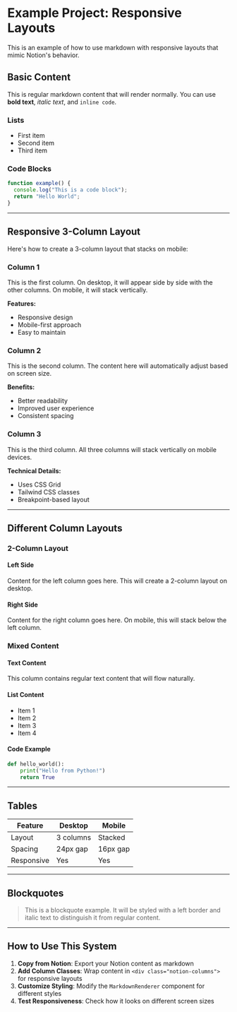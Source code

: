 # Example Project: Responsive Layouts

This is an example of how to use markdown with responsive layouts that mimic Notion's behavior.

## Basic Content

This is regular markdown content that will render normally. You can use **bold text**, *italic text*, and `inline code`.

### Lists
- First item
- Second item
- Third item

### Code Blocks
```javascript
function example() {
  console.log("This is a code block");
  return "Hello World";
}
```

---

## Responsive 3-Column Layout

Here's how to create a 3-column layout that stacks on mobile:

<div class="notion-columns">
<div>

### Column 1
This is the first column. On desktop, it will appear side by side with the other columns. On mobile, it will stack vertically.

**Features:**
- Responsive design
- Mobile-first approach
- Easy to maintain

</div>
<div>

### Column 2
This is the second column. The content here will automatically adjust based on screen size.

**Benefits:**
- Better readability
- Improved user experience
- Consistent spacing

</div>
<div>

### Column 3
This is the third column. All three columns will stack vertically on mobile devices.

**Technical Details:**
- Uses CSS Grid
- Tailwind CSS classes
- Breakpoint-based layout

</div>
</div>

---

## Different Column Layouts

### 2-Column Layout
<div class="notion-columns">
<div>

#### Left Side
Content for the left column goes here. This will create a 2-column layout on desktop.

</div>
<div>

#### Right Side
Content for the right column goes here. On mobile, this will stack below the left column.

</div>
</div>

### Mixed Content
<div class="notion-columns">
<div>

#### Text Content
This column contains regular text content that will flow naturally.

</div>
<div>

#### List Content
- Item 1
- Item 2
- Item 3
- Item 4

</div>
<div>

#### Code Example
```python
def hello_world():
    print("Hello from Python!")
    return True
```

</div>
</div>

---

## Tables

| Feature | Desktop | Mobile |
|---------|---------|--------|
| Layout | 3 columns | Stacked |
| Spacing | 24px gap | 16px gap |
| Responsive | Yes | Yes |

---

## Blockquotes

> This is a blockquote example. It will be styled with a left border and italic text to distinguish it from regular content.

---

## How to Use This System

1. **Copy from Notion**: Export your Notion content as markdown
2. **Add Column Classes**: Wrap content in `<div class="notion-columns">` for responsive layouts
3. **Customize Styling**: Modify the `MarkdownRenderer` component for different styles
4. **Test Responsiveness**: Check how it looks on different screen sizes
